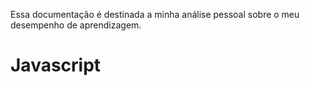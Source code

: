 Essa documentação é destinada a minha análise pessoal
sobre o meu desempenho de aprendizagem.

# Javascript
